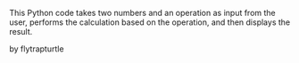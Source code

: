 This Python code takes two numbers and an operation as input from the user, performs the calculation based on the operation, and then displays the result.

by flytrapturtle



